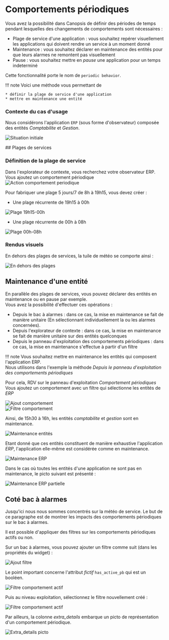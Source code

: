 # Comportements périodiques

Vous avez la possibilité dans Canopsis de définir des périodes de temps pendant lesquelles des changements de comportements sont nécessaires : 

* Plage de service d'une application : vous souhaitez repérer visuellement les applications qui doivent rendre un service à un moment donné
* Maintenance : vous souhaitez déclarer en maintenance des entités pour que leurs alarmes ne remontent pas visuellement
* Pause : vous souhaitez mettre en *pause* une application pour un temps indeterminé

Cette fonctionnalité porte le nom de `periodic behavior`.


!!! note
    Voici une méthode vous permettant de 

    * définir la plage de service d'une application
    * mettre en maintenance une entité


### Contexte du cas d'usage

Nous considérons l'application `ERP` (sous forme d'observateur) composée des entités *Comptabilite* et *Gestion*.

![Situation initiale](./img/pbh_situation_initiale.png "Situation Initiale")  

## Plages de services

### Définition de la plage de service

Dans l'explorateur de contexte, vous recherchez votre observateur ERP.  
Vous ajoutez un comportement périodique ![Action comportement periodique](./img/pbh_action.png "Action comportement périodique")  

Pour fabriquer une plage 5 jours/7 de 8h à 19h15, vous devez créer :

* Une plage récurrente de 19h15 à 00h

![Plage 19h15-00h](./img/pbh_plage_19h15-00h.png "Plage 19h15-00h")  

* Une plage récurrente de 00h à 08h

![Plage 00h-08h](./img/pbh_plage_00h-08h.png "Plage 00h-08h")  

### Rendus visuels

En dehors des plages de services, la tuile de météo se comporte ainsi : 


![En dehors des plages](./img/pbh_en_dehots_des_plages.png "En dehors des plages")  

## Maintenance d'une entité

En parallèle des plages de services, vous pouvez déclarer des entités en maintenance ou en pause par exemple.  
Vous avez la possibilité d'effectuer ces opérations :

* Depuis le bac à alarmes : dans ce cas, la mise en maintenance se fait de manière unitaire (En sélectionnant individuellement la ou les alarmes concernées).
* Depuis l'explorateur de contexte : dans ce cas, la mise en maintenance se fait de manière unitaire sur des entités quelconques
* Depuis le panneau d'exploitation des comportements périodiques : dans ce cas, la mise en maintenance s'effectue à partir d'un filtre

!!! note
    Vous souhaitez mettre en maintenance les entités qui composent l'application ERP.  
    Nous utilisons dans l'exemple la méthode *Depuis le panneau d'exploitation des comportements périodiques*

Pour cela, RDV sur le panneau d'exploitation *Comportement périodiques*  
Vous ajoutez un comportement avec un filtre qui sélectionne les entités de *ERP*


![Ajout comportement](./img/pbh_ajout_comportement.png "Ajout comportement")  
![Filtre comportement](./img/pbh_filtre_comportement.png "Filtre comportement")  

Ainsi, de 15h30 à 16h, les entités *comptabilite* et *gestion* sont en maintenance.  


![Maintenance entités](./img/pbh_maintenance_entites.png "Maintenance entités")  

Etant donné que ces entités constituent de manière exhaustive l'application *ERP*, l'application elle-même est considérée comme en maintenance.  

![Maintenance ERP](./img/pbh_maintenance_erp.png "Maintenance ERP")  

Dans le cas où toutes les entités d'une application ne sont pas en maintenance, le picto suivant est présenté :

![Maintenance ERP partielle](./img/pbh_maintenance_entites_1.png "Maintenance ERP partielle")  

## Coté bac à alarmes

Jusqu'ici nous nous sommes concentrés sur la météo de service.
Le but de ce paragraphe est de montrer les impacts des comportements périodiques sur le bac à alarmes.  

Il est possible d'appliquer des filtres sur les comportements périodiques actifs ou non.  

Sur un bac à alarmes, vous pouvez ajouter un filtre comme suit (dans les propriétés du widget) : 

![Ajout filtre](./img/pbh_ajout_filtre.png "Ajout filtre")  

Le point important concerne l'attribut *fictif* `has_active_pb` qui est un booléen.

![Filtre comportement actif](./img/pbh_filtre_actif.png "Filtre comportement actif")  

Puis au niveau exploitation, sélectionnez le filtre nouvellement créé : 

![Filtre comportement actif](./img/pbh_filtre_actif_baa.png "Filtre comportement actif")  

Par ailleurs, la colonne *extra_details* embarque un picto de représentation d'un comportement périodique.  

![Extra_details picto](./img/pbh_picto_extra_details.png "Picto extra details")  
